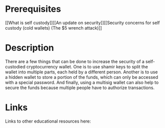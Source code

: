 # Prerequisites
[[What is self custody]][[An update on security]][[Security concerns for self custody (cold wallets) (The $5 wrench attack)]]

# Description
  
There are a few things that can be done to increase the security of a self-custodied cryptocurrency wallet. One is to use shamir keys to split the wallet into multiple parts, each held by a different person. Another is to use a hidden wallet to store a portion of the funds, which can only be accessed with a special password. And finally, using a multisig wallet can also help to secure the funds because multiple people have to authorize transactions.

# Links
Links to other educational resources here: